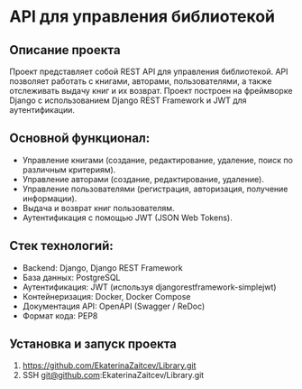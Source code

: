 # API для управления библиотекой
## Описание проекта
Проект представляет собой REST API для управления библиотекой. API позволяет работать с книгами, авторами, пользователями, а также отслеживать выдачу книг и их возврат. Проект построен на фреймворке Django с использованием Django REST Framework и JWT для аутентификации.
## Основной функционал:
- Управление книгами (создание, редактирование, удаление, поиск по различным критериям).
- Управление авторами (создание, редактирование, удаление).
- Управление пользователями (регистрация, авторизация, получение информации).
- Выдача и возврат книг пользователям.
- Аутентификация с помощью JWT (JSON Web Tokens).
## Стек технологий:
- Backend: Django, Django REST Framework
- База данных: PostgreSQL
- Аутентификация: JWT (используя djangorestframework-simplejwt)
- Контейнеризация: Docker, Docker Compose
- Документация API: OpenAPI (Swagger / ReDoc)
- Формат кода: PEP8
## Установка и запуск проекта
1. https://github.com/EkaterinaZaitcev/Library.git
2. SSH git@github.com:EkaterinaZaitcev/Library.git
